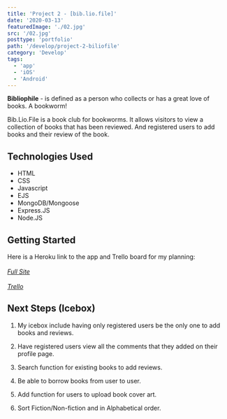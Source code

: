 ```yaml
---
title: 'Project 2 - [bib.lio.file]'
date: '2020-03-13'
featuredImage: './02.jpg'
src: '/02.jpg'
posttype: 'portfolio'
path: '/develop/project-2-biliofile'
category: 'Develop'
tags:
  - 'app'
  - 'iOS'
  - 'Android'
---
```


**Bibliophile** - is defined as a person who collects or has a great love of books. A bookworm!

Bib.Lio.File is a book club for bookworms. It allows visitors to view a collection of books that has been reviewed. And registered users to add books and their review of the book.

<!-- ![Homepage](https://i.imgur.com/Org5tBH.png)
![Sign In](https://i.imgur.com/sPrvOP1.png)
![Book Detail](https://i.imgur.com/YC5LjAk.png)
![Profile Page](https://i.imgur.com/CYN9I1q.png)
![Add Book](https://i.imgur.com/FDezeIb.png) -->

## Technologies Used

- HTML
- CSS
- Javascript
- EJS
- MongoDB/Mongoose
- Express.JS
- Node.JS

## Getting Started

Here is a Heroku link to the app and Trello board for my planning: <br/><br/>
<a class="button" href="https://bib-lio-file.herokuapp.com" target="_blank">_Full Site_<a> <br/> <br/>
<a class="button" href="https://trello.com/b/q9IutHVu/project-2-book-club" target="_blank">_Trello_<a>

## Next Steps (Icebox)

1. My icebox include having only registered users be the only one to add books and reviews.

2. Have registered users view all the comments that they added on their profile page.

3. Search function for existing books to add reviews.

4. Be able to borrow books from user to user.

5. Add function for users to upload book cover art.

6. Sort Fiction/Non-fiction and in Alphabetical order.
